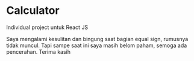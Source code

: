 # Calculator
Individual project untuk React JS


Saya mengalami kesulitan dan bingung saat bagian equal sign, rumusnya tidak muncul.
Tapi sampe saat ini saya masih belom paham, semoga ada pencerahan.
Terima kasih
